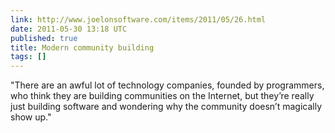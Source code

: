 ```yaml
---
link: http://www.joelonsoftware.com/items/2011/05/26.html
date: 2011-05-30 13:18 UTC
published: true
title: Modern community building
tags: []
---
```


"There are an awful lot of technology companies, founded by programmers, who think they are building communities on the Internet, but they’re really just building software and wondering why the community doesn’t magically show up."
